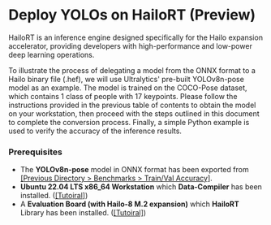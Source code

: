 # Deploy YOLOs on HailoRT (Preview)

HailoRT is an inference engine designed specifically for the Hailo expansion accelerator, providing developers with high-performance and low-power deep learning operations.

To illustrate the process of delegating a model from the ONNX format to a Hailo binary file (.hef), we will use Ultralytics' pre-built YOLOv8n-pose model as an example. The model is trained on the COCO-Pose dataset, which contains 1 class of people with 17 keypoints. Please follow the instructions provided in the previous table of contents to obtain the model on your workstation, then proceed with the steps outlined in this document to complete the conversion process. Finally, a simple Python example is used to verify the accuracy of the inference results.

### Prerequisites

* The **YOLOv8n-pose** model in ONNX format has been exported from [[Previous Directory > Benchmarks > Train/Val Accuracy]](https://github.com/R300-AI/ITRI-AI-Hub/tree/main/Model-Zoo/Keypoint-Detection/YOLOs).
* **Ubuntu 22.04 LTS x86_64 Workstation** which **Data-Compiler** has been installed. ([[Tutoiral]](https://r300-ai.github.io/ITRI-AI-Hub/docs/pages/compiler/data-compiler.html))
* A **Evaluation Board (with Hailo-8 M.2 expansion)** which **HailoRT** Library has been installed. ([[Tutoiral]](https://r300-ai.github.io/ITRI-AI-Hub/docs/pages/runtime/hailort.html))

